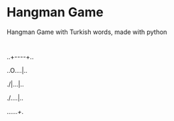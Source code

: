 # Hangman  Game
 Hangman Game with Turkish words, made with python
 
 #
 ..+----+..
 
 ..O....|..
 
 ./|\...|..
 
 ./.\...|..
 
 ......_+_.
